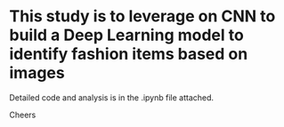# This study is to leverage on CNN to build a Deep Learning model to identify fashion items based on images

Detailed code and analysis is in the .ipynb file attached.

Cheers
